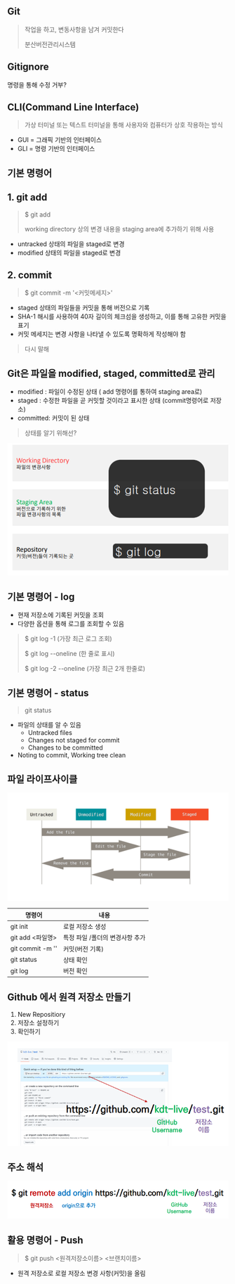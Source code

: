 

## Git

> 작업을 하고, 변동사항을 남겨 커밋한다
>
> 분산버전관리시스템



## Gitignore

명령을 통해 수정 거부?

 

## CLI(Command Line Interface)

> 가상 터미널 또는 텍스트 터미널을 통해 사용자와 컴퓨터가 상호 작용하는 방식



- GUI = 그래픽 기반의 인터페이스
- GLI = 명령 기반의 인터페이스



## 기본 명령어 



## 1. git add

> $ git add <file>
>
> working directory 상의 변경 내용을 staging area에 추가하기 위해 사용

- untracked 상태의 파일을 staged로 변경
- modified 상태의 파일을 staged로 변경

## 2. commit

> $ git commit -m '<커밋메세지>'

- staged 상태의 파일들을 커밋을 통해 버전으로 기록
- SHA-1 해시를 사용하여 40자 길이의 체크섬을 생성하고, 이를 통해 고유한 커밋을 표기
- 커밋 메세지는 변경 사항을 나타낼 수  있도록 명확하게 작성해야 함



> 다시 말해



## Git은 파일을 modified, staged, committed로 관리

- modified : 파일이 수정된 상태 ( add 명령어를 통하여 staging area로)
- staged : 수정한 파일을 곧 커밋할 것이라고 표시한 상태 (commit명령어로 저장소)
- committed: 커밋이 된 상태



> 상태를 알기 위해선?

![image-20220706201144897](README.assets/image-20220706201144897.png)



## 기본 명령어 - log

- 현재 저장소에 기록된 커밋을 조회
- 다양한 옵션을 통해 로그를 조회할 수 있음

> $ git log -1       (가장 최근 로그 조회)
>
> $ git log --oneline      (한 줄로 표시)
>
> $ git log -2 --oneline     (가장 최근 2개 한줄로)





## 기본 명령어 - status

>  git status

- 파일의 상태를 알 수 있음
  - Untracked files
  - Changes not staged for commit
  - Changes to be committed
- Noting to commit, Working tree clean



## 파일 라이프사이클

![image-20220706201640658](README.assets/image-20220706201640658.png)



| 명령어                    | 내용                            |
| ------------------------- | ------------------------------- |
| git init                  | 로컬 저장소 생성                |
| git add <파일명>          | 특정 파일 /폴더의 변경사항 추가 |
| git commit -m '<message>' | 커밋(버전 기록)                 |
| git status                | 상태 확인                       |
| git log                   | 버전 확인                       |





## Github 에서 원격 저장소 만들기



1. New Repositiory
2. 저장소 설정하기
3. 확인하기

![image-20220706201938105](README.assets/image-20220706201938105.png)



## 주소 해석

![image-20220706202012824](README.assets/image-20220706202012824.png)



## 활용 명령어 - Push



> $ git push <원격저장소이름> <브랜치이름>

- 원격 저장소로 로컬 저장소 변경 사항(커밋)을 올림

  











